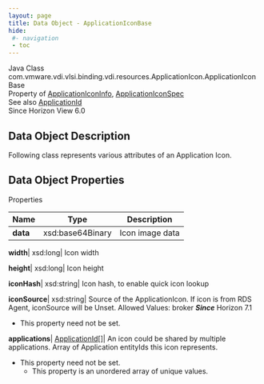 ```yaml
---
layout: page
title: Data Object - ApplicationIconBase
hide:
 #- navigation
 - toc
---
```






Java Class
    com.vmware.vdi.vlsi.binding.vdi.resources.ApplicationIcon.ApplicationIconBase  
Property of
     [ApplicationIconInfo](vdi.resources.ApplicationIcon.ApplicationIconInfo.md#field_detail), [ApplicationIconSpec](vdi.resources.ApplicationIcon.ApplicationIconSpec.md#field_detail)  
See also
     [ApplicationId](vdi.entity.ApplicationId.md)  
Since 
    Horizon View 6.0

## Data Object Description 

Following class represents various attributes of an Application Icon. 

## Data Object Properties

Properties

Name |  Type |  Description   
---|---|---  
**data**|  xsd:base64Binary|  Icon image data   
  
**width**|  xsd:long|  Icon width   
  
**height**|  xsd:long|  Icon height   
  
**iconHash**|  xsd:string|  Icon hash, to enable quick icon lookup   
  
**iconSource**|  xsd:string|  Source of the ApplicationIcon. If icon is from RDS Agent, iconSource will be Unset. Allowed Values: broker  **_Since_** Horizon 7.1  


* This property need not be set.

  
**applications**| [ApplicationId[]](vdi.entity.ApplicationId.md)|  An icon could be shared by multiple applications. Array of Application entityIds this icon represents.   


* This property need not be set.
  * This property is an unordered array of unique values.

  
  
  

  
  

